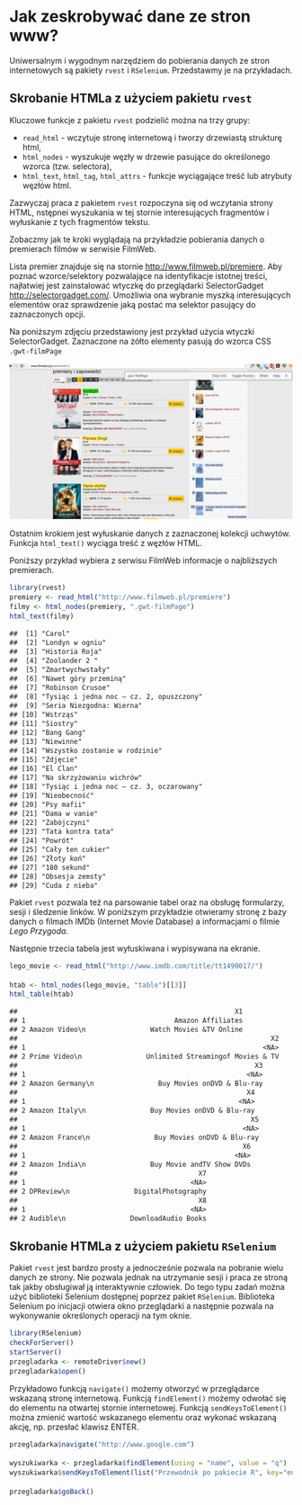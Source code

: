 # Jak zeskrobywać dane ze stron www?

Uniwersalnym i wygodnym narzędziem do pobierania danych ze stron internetowych są pakiety `rvest` i `RSelenium`. Przedstawmy je na przykładach.

## Skrobanie HTMLa z użyciem pakietu `rvest`

Kluczowe funkcje z pakietu `rvest` podzielić można na trzy grupy:

* `read_html` - wczytuje stronę internetową i tworzy drzewiastą strukturę html,
* `html_nodes` - wyszukuje węzły w drzewie pasujące do określonego wzorca (tzw. selectora),
* `html_text`, `html_tag`, `html_attrs` - funkcje wyciągające treść lub atrybuty węzłów html.

Zazwyczaj praca z pakietem `rvest` rozpoczyna się od wczytania strony HTML, nstępnei wyszukania w tej stornie interesujących fragmentów i wyłuskanie z tych fragmentów tekstu.

Zobaczmy jak te kroki wyglądają na przykładzie pobierania danych o premierach filmów w serwisie FilmWeb. 

Lista premier znajduje się na stornie http://www.filmweb.pl/premiere. Aby poznać wzorce/selektory pozwalające na identyfikacje istotnej treści, najłatwiej jest zainstalować wtyczkę do przeglądarki SelectorGadget http://selectorgadget.com/. Umożliwia ona wybranie myszką interesujących elementów oraz sprawdzenie jaką postać ma selektor pasujący do zaznaczonych opcji.

Na poniższym zdjęciu przedstawiony jest przykład użycia wtyczki SelectorGadget. Zaznaczone na żółto elementy pasują do wzorca CSS `.gwt-filmPage`

![SelectorGadget na stronie o premierach filmów](rysunki/rvest2.png)

Ostatnim krokiem jest wyłuskanie danych z zaznaczonej kolekcji uchwytów. Funkcja `html_text()` wyciąga treść z węzłów HTML.

Poniższy przykład wybiera z serwisu FilmWeb informacje o najbliższych premierach.


```r
library(rvest)
premiery <- read_html("http://www.filmweb.pl/premiere")
filmy <- html_nodes(premiery, ".gwt-filmPage")
html_text(filmy)
```

```
##  [1] "Carol"                                 
##  [2] "Londyn w ogniu"                        
##  [3] "Historia Roja"                         
##  [4] "Zoolander 2 "                          
##  [5] "Zmartwychwstały"                       
##  [6] "Nawet góry przeminą"                   
##  [7] "Robinson Crusoe"                       
##  [8] "Tysiąc i jedna noc – cz. 2, opuszczony"
##  [9] "Seria Niezgodna: Wierna"               
## [10] "Wstrząs"                               
## [11] "Siostry"                               
## [12] "Bang Gang"                             
## [13] "Niewinne"                              
## [14] "Wszystko zostanie w rodzinie"          
## [15] "Zdjęcie"                               
## [16] "El Clan"                               
## [17] "Na skrzyżowaniu wichrów"               
## [18] "Tysiąc i jedna noc – cz. 3, oczarowany"
## [19] "Nieobecność"                           
## [20] "Psy mafii"                             
## [21] "Dama w vanie"                          
## [22] "Zabójczyni"                            
## [23] "Tata kontra tata"                      
## [24] "Powrót"                                
## [25] "Cały ten cukier"                       
## [26] "Złoty koń"                             
## [27] "180 sekund"                            
## [28] "Obsesja zemsty"                        
## [29] "Cuda z nieba"
```

Pakiet `rvest` pozwala też na parsowanie tabel oraz na obsługę formularzy, sesji i śledzenie linków. W poniższym przykładzie otwieramy stronę z bazy danych o filmach IMDb (Internet Movie Database) a informacjami o filmie *Lego Przygoda*.

Następnie trzecia tabela jest wyłuskiwana i wypisywana na ekranie.


```r
lego_movie <- read_html("http://www.imdb.com/title/tt1490017/")

htab <- html_nodes(lego_movie, "table")[[3]]
html_table(htab)
```

```
##                                                      X1
## 1                                     Amazon Affiliates
## 2 Amazon Video\n                Watch Movies &TV Online
##                                                               X2
## 1                                                           <NA>
## 2 Prime Video\n                Unlimited Streamingof Movies & TV
##                                                           X3
## 1                                                       <NA>
## 2 Amazon Germany\n                Buy Movies onDVD & Blu-ray
##                                                         X4
## 1                                                     <NA>
## 2 Amazon Italy\n                Buy Movies onDVD & Blu-ray
##                                                          X5
## 1                                                      <NA>
## 2 Amazon France\n                Buy Movies onDVD & Blu-ray
##                                                        X6
## 1                                                    <NA>
## 2 Amazon India\n                Buy Movie andTV Show DVDs
##                                             X7
## 1                                         <NA>
## 2 DPReview\n                DigitalPhotography
##                                             X8
## 1                                         <NA>
## 2 Audible\n                DownloadAudio Books
```

## Skrobanie HTMLa z użyciem pakietu `RSelenium`

Pakiet `rvest` jest bardzo prosty a jednocześnie pozwala na pobranie wielu danych ze strony. Nie pozwala jednak na utrzymanie sesji i praca ze stroną tak jakby obsługiwał ją interaktywnie człowiek. Do tego typu zadań można użyć biblioteki Selenium dostępnej poprzez pakiet `RSelenium`. 
Biblioteka Selenium po inicjacji otwiera okno przeglądarki a następnie pozwala na wykonywanie określonych operacji na tym oknie.


```r
library(RSelenium)
checkForServer()
startServer()
przegladarka <- remoteDriver$new()
przegladarka$open()
```

Przykładowo funkcją `navigate()` możemy otworzyć w przeglądarce wskazaną stronę internetową. Funkcją `findElement()` możemy odwołać się do elementu na otwartej stornie internetowej. Funkcją `sendKeysToElement()` można zmienić wartość wskazanego elementu oraz wykonać wskazaną akcję, np. przesłać klawisz ENTER. 


```r
przegladarka$navigate("http://www.google.com")

wyszukiwarka <- przegladarka$findElement(using = "name", value = "q")
wyszukiwarka$sendKeysToElement(list("Przewodnik po pakiecie R", key="enter"))

przegladarka$goBack()
```


